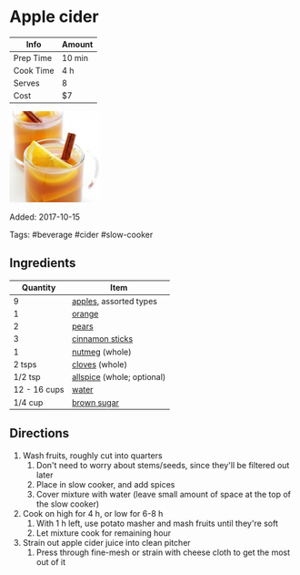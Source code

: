 # Apple cider

| Info      | Amount |
| --------- | ------ |
| Prep Time | 10 min |
| Cook Time | 4 h    |
| Serves    | 8      |
| Cost      | $7     |

![Apple cider](../_assets/slow-cooker-apple-cider.jpg)

Added: 2017-10-15

Tags: #beverage #cider #slow-cooker

## Ingredients

| Quantity     | Item                                                      |
| ------------ | --------------------------------------------------------- |
| 9            | [apples](../_ingredients/apple.md), assorted types        |
| 1            | [orange](../_ingredients/orange.md)                       |
| 2            | [pears](../_ingredients/pear.md)                          |
| 3            | [cinnamon sticks](../_ingredients/cinnamon%20sticks.md)   |
| 1            | [nutmeg](../_ingredients/nutmeg.md) (whole)               |
| 2 tsps       | [cloves](../_ingredients/cloves.md) (whole)               |
| 1/2 tsp      | [allspice](../_ingredients/allspice.md) (whole; optional) |
| 12 - 16 cups | [water](../_ingredients/water.md)                         |
| 1/4 cup      | [brown sugar](../_ingredients/brown%20sugar.md)           |

## Directions

1. Wash fruits, roughly cut into quarters
   1. Don't need to worry about stems/seeds, since they'll be filtered out later
   2. Place in slow cooker, and add spices
   3. Cover mixture with water (leave small amount of space at the top of the slow cooker)
2. Cook on high for 4 h, or low for 6-8 h
   1. With 1 h left, use potato masher and mash fruits until they're soft
   2. Let mixture cook for remaining hour
3. Strain out apple cider juice into clean pitcher
   1. Press through fine-mesh or strain with cheese cloth to get the most out of it
